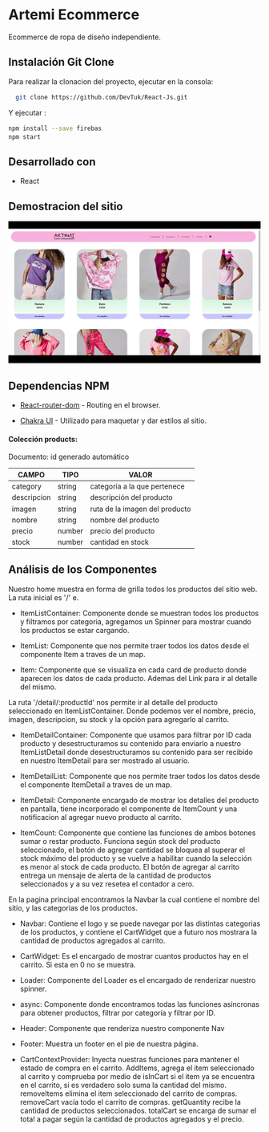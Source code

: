 # Artemi Ecommerce

Ecommerce de ropa de diseño independiente.

## Instalación Git Clone

Para realizar la clonacion del proyecto, ejecutar en la consola:

```bash
  git clone https://github.com/DevTuk/React-Js.git
```

Y ejecutar :

```bash
npm install --save firebas
npm start
```

## Desarrollado con

- React

## Demostracion del sitio

![Alt Text](./public/Artemi.gif)

## Dependencias NPM

- [React-router-dom](https://v5.reactrouter.com/web/guides/quick-start) - Routing en el browser.

- [Chakra UI](https://react-bootstrap.github.io) - Utilizado para maquetar y dar estilos al sitio.

#### Colección products:

Documento: id generado automático

| CAMPO       | TIPO   | VALOR                          |
| ----------- | ------ | ------------------------------ |
| category    | string | categoría a la que pertenece   |
| descripcion | string | descripción del producto       |
| imagen      | string | ruta de la imagen del producto |
| nombre      | string | nombre del producto            |
| precio      | number | precio del producto            |
| stock       | number | cantidad en stock              |

## Análisis de los Componentes

Nuestro home muestra en forma de grilla todos los productos del sitio web. La ruta inicial es '/' e.

- ItemListContainer: Componente donde se muestran todos los productos y filtramos por categoria, agregamos un Spinner para mostrar cuando los productos se estar cargando.

- ItemList: Componente que nos permite traer todos los datos desde el componente Item a traves de un map.

- Item: Componente que se visualiza en cada card de producto donde aparecen los datos de cada producto. Ademas del Link para ir al detalle del mismo.

La ruta '/detail/:productId' nos permite ir al detalle del producto seleccionado en ItemListContainer. Donde podemos ver el nombre, precio, imagen, descripcion, su stock y la opción para agregarlo al carrito.

- ItemDetailContainer: Componente que usamos para filtrar por ID cada producto y desestructuramos su contenido para enviarlo a nuestro ItemListDetail donde desestructuramos su contenido para ser recibido en nuestro ItemDetail para ser mostrado al usuario.

- ItemDetailList: Componente que nos permite traer todos los datos desde el componente ItemDetail a traves de un map.

- ItemDetail: Componente encargado de mostrar los detalles del producto en pantalla, tiene incorporado el componente de ItemCount y una notificacion al agregar nuevo producto al carrito.

- ItemCount: Componente que contiene las funciones de ambos botones sumar o restar producto. Funciona según stock del producto seleccionado, el botón de agregar cantidad se bloquea al superar el stock máximo del producto y se vuelve a habilitar cuando la selección es menor al stock de cada producto. El botón de agregar al carrito entrega un mensaje de alerta de la cantidad de productos seleccionados y a su vez resetea el contador a cero.

En la pagina principal encontramos la Navbar la cual contiene el nombre del sitio, y las categorias de los productos.

- Navbar: Contiene el logo y se puede navegar por las distintas categorias de los productos, y contiene el CartWidget que a futuro nos mostrara la cantidad de productos agregados al carrito.

- CartWidget: Es el encargado de mostrar cuantos productos hay en el carrito. Si esta en 0 no se muestra.

- Loader: Componente del Loader es el encargado de renderizar nuestro spinner.

- async: Componente donde encontramos todas las funciones asincronas para obtener productos, filtrar por categoría y filtrar por ID.

- Header: Componente que renderiza nuestro componente Nav

- Footer: Muestra un footer en el pie de nuestra página.

- CartContextProvider: Inyecta nuestras funciones para mantener el estado de compra en el carrito. AddItems, agrega el item seleccionado al carrito y comprueba por medio de isInCart si el item ya se encuentra en el carrito, si es verdadero solo suma la cantidad del mismo. removeItems elimina el item seleccionado del carrito de compras. removeCart vacía todo el carrito de compras. getQuantity recibe la cantidad de productos seleccionados. totalCart se encarga de sumar el total a pagar según la cantidad de productos agregados y el precio.

